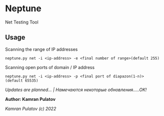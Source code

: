 # Neptune
Net Testing Tool
<br/>
## Usage
Scanning the range of IP addresses
```
neptune.py net -i <ip-address> -e <final number of range>(default 255)
```

Scanning open ports of domain / IP address
```
neptune.py net -i <ip-address> -p <final port of diapazon(1-n)>(default 65535)
```

<i>Updates are planned... | Намечаются некоторые обновления.....OK!</i>

<b>Author: Kamran Pulatov</b>

<i>Kamran Pulatov (c) 2022</i>
